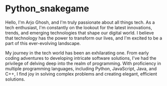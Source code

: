 # Python_snakegame


Hello, I'm Arjo Ghosh, and I'm truly passionate about all things tech. As a tech enthusiast, I'm constantly on the lookout for the latest innovations, trends, and emerging technologies that shape our digital world. I believe that technology has the power to transform our lives, and I'm excited to be a part of this ever-evolving landscape.

My journey in the tech world has been an exhilarating one. From early coding adventures to developing intricate software solutions, I've had the privilege of delving deep into the realm of programming. With proficiency in multiple programming languages, including Python, JavaScript, Java, and C++, I find joy in solving complex problems and creating elegant, efficient solutions.

 
